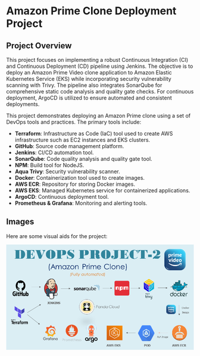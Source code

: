 # Amazon Prime Clone Deployment Project
## Project Overview

This project focuses on implementing a robust Continuous Integration (CI) and Continuous Deployment (CD) pipeline using Jenkins. The objective is to deploy an Amazon Prime Video clone application to Amazon Elastic Kubernetes Service (EKS) while incorporating security vulnerability scanning with Trivy. The pipeline also integrates SonarQube for comprehensive static code analysis and quality gate checks. For continuous deployment, ArgoCD is utilized to ensure automated and consistent deployments.

This project demonstrates deploying an Amazon Prime clone using a set of DevOps tools and practices. The primary tools include:

- **Terraform**: Infrastructure as Code (IaC) tool used to create AWS infrastructure such as EC2 instances and EKS clusters.
- **GitHub**: Source code management platform.
- **Jenkins**: CI/CD automation tool.
- **SonarQube**: Code quality analysis and quality gate tool.
- **NPM**: Build tool for NodeJS.
- **Aqua Trivy**: Security vulnerability scanner.
- **Docker**: Containerization tool used to create images.
- **AWS ECR**: Repository for storing Docker images.
- **AWS EKS**: Managed Kubernetes service for containerized applications.
- **ArgoCD**: Continuous deployment tool.
- **Prometheus & Grafana**: Monitoring and alerting tools.

## Images

Here are some visual aids for the project:

![Project Overview](src/images/Overview.png)




